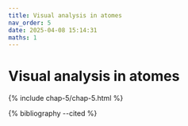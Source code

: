 ```yaml
---
title: Visual analysis in atomes
nav_order: 5
date: 2025-04-08 15:14:31
maths: 1
---
```


# Visual analysis in atomes

{% include chap-5/chap-5.html %}

{% bibliography --cited %}
